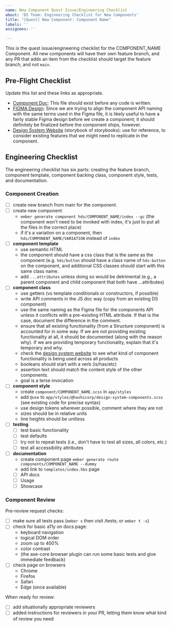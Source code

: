```yaml
---
name: New Component Quest Issue/Engineering Checklist
about: 'DS Team: Engineering Checklist for New Components'
title: "[Quest] New Component: Component Name"
labels: ''
assignees: ''

---
```


This is the quest issue/engineering checklist for the COMPONENT_NAME Component. All new components will have their own feature branch, and any PR that adds an item from the checklist should target the feature branch, and not `main`. 

## Pre-Flight Checklist
Update this list and these links as appropriate.

- [Component Doc](url_here): This file should exist before any code is written.
- [FIGMA Design](url_here): Since we are trying to align the component API naming with the same terms used in the Figma file, it is likely useful to have a fairly stable Figma design before we create a component; it should definitely be finalized before the component ships, however. 
- [Design System Website](https://design-system-website.vercel.app/?path=/story/example-introduction--page) (storybook of storybooks): use for reference, to consider existing features that we might need to replicate in the component.

## Engineering Checklist 
The engineering checklist has six parts: creating the feature branch, component template, component backing class, component style, tests, and documentation.

### Component Creation

- [ ] create new branch from main for the component.
- [ ] create new component
  - `ember generate component hds/COMPONENT_NAME/index --gc` (the component won't need to be invoked with index, it's just to put all the files in the correct place)
  - if it's a variation on a component, then `hds/COMPONENT_NAME/VARIATION` instead of `index`
- [ ] **component template**
  - use semantic HTML
  - the component should have a css class that is the same as the component (e.g. `hds/button` should have a class name of `hds-button` on the component, and additional CSS classes should start with this same class name.
  - add `...attributes` unless doing so would be detrimental (e.g., a parent component and child component that both have ...attributes) 
- [ ] **component class**
  - use getters (vs template conditionals or constructors, if possible)
  - write API comments in the JS doc way (copy from an existing DS component)
  - use the same naming as the Figma file for the components API unless it conflicts with a pre-existing HTML attribute. If that is the case, document the difference in the comment.
  - ensure that all existing functionality (from a Structure component) is accounted for in some way. If we are not providing existing functionality at all, it should be documented (along with the reason why). If we are providing temporary functionality, explain that it's temporary and why.
  - check the [design system website](https://design-system-website.vercel.app/?path=/story/example-introduction--page) to see what kind of component functionality is being used across all products
  - booleans should start with a verb (is/has/etc)
  - assertion text should match the content style of the other components.
  - goal is a terse invocation
- [ ] **component style**
  - create `component/COMPONENT_NAME.scss` in `app/styles` 
  - add `@use` to `app/styles/@hashicorp/design-system-components.scss` (see existing code for precise syntax)
  - use design tokens wherever possible, comment where they are not
  - sizes should be in relative units
  - line heights should be unitless
- [ ] **testing**
  - [ ] test basic functionality
  - [ ] test defaults
  - [ ] try not to repeat tests (i.e., don't have to test all sizes, all colors, etc.)
  - [ ] test all accessibility attributes
- [ ] **documentation**
  - create component page `ember generate route components/COMPONENT_NAME --dummy`
  - add link to `templates/index.hbs` page
  - [ ] API docs
  - [ ] Usage 
  - [ ] Showcase 

### Component Review

Pre-review request checks:

- [ ] make sure all tests pass (`ember s` then visit /tests; or `ember t -s`)
- [ ] check for basic a11y on docs page: 
  - keyboard navigation
  - logical DOM order
  - zoom up to 400% 
  - color contrast
  - (the axe-core browser plugin can run some basic tests and give immediate feedback) 
- [ ] check page on browsers
  - Chrome
  - Firefox
  - Safari
  - Edge (once available) 

When ready for review: 
- [ ] add situationally appropriate reviewers
- [ ] added instructions for reviewers in your PR, letting them know what kind of review you need
